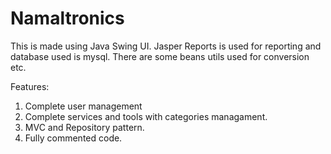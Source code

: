 # Namaltronics
This is made using Java Swing UI. Jasper Reports is used for reporting and database used is mysql. There are some beans utils used for conversion etc.

Features:

1. Complete user management
2. Complete services and tools with categories managament.
2. MVC and Repository pattern.
3. Fully commented code.
 

